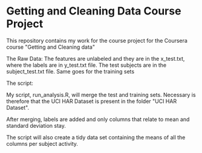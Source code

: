 # Getting and Cleaning Data Course Project

This repository contains my work for the course project for the Coursera course "Getting and Cleaning data"

The Raw Data:
The features are unlabeled and they are in the x_test.txt, where the labels are in y_test.txt file. The test subjects are in the subject_test.txt file. Same goes for the training sets

The script:

My script, run_analysis.R, will merge the test and training sets. Necessary is therefore that the UCI HAR Dataset is present in the folder "UCI HAR Dataset".

After merging, labels are added and only columns that relate to mean and standard deviation stay. 

The script will also create a tidy data set containing the means of all the columns per subject activity.
